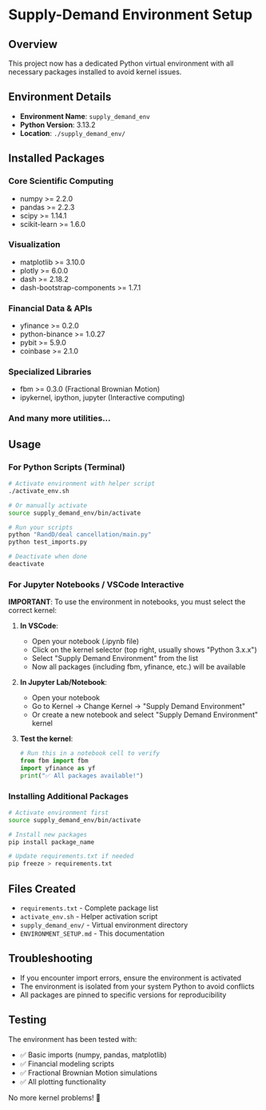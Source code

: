 # Supply-Demand Environment Setup

## Overview
This project now has a dedicated Python virtual environment with all necessary packages installed to avoid kernel issues.

## Environment Details
- **Environment Name**: `supply_demand_env`
- **Python Version**: 3.13.2
- **Location**: `./supply_demand_env/`

## Installed Packages
### Core Scientific Computing
- numpy >= 2.2.0
- pandas >= 2.2.3
- scipy >= 1.14.1
- scikit-learn >= 1.6.0

### Visualization
- matplotlib >= 3.10.0
- plotly >= 6.0.0
- dash >= 2.18.2
- dash-bootstrap-components >= 1.7.1

### Financial Data & APIs
- yfinance >= 0.2.0
- python-binance >= 1.0.27
- pybit >= 5.9.0
- coinbase >= 2.1.0

### Specialized Libraries
- fbm >= 0.3.0 (Fractional Brownian Motion)
- ipykernel, ipython, jupyter (Interactive computing)

### And many more utilities...

## Usage

### For Python Scripts (Terminal)
```bash
# Activate environment with helper script
./activate_env.sh

# Or manually activate
source supply_demand_env/bin/activate

# Run your scripts
python "RandD/deal cancellation/main.py"
python test_imports.py

# Deactivate when done
deactivate
```

### For Jupyter Notebooks / VSCode Interactive
**IMPORTANT**: To use the environment in notebooks, you must select the correct kernel:

1. **In VSCode**: 
   - Open your notebook (.ipynb file)
   - Click on the kernel selector (top right, usually shows "Python 3.x.x")
   - Select "Supply Demand Environment" from the list
   - Now all packages (including fbm, yfinance, etc.) will be available

2. **In Jupyter Lab/Notebook**:
   - Open your notebook
   - Go to Kernel → Change Kernel → "Supply Demand Environment"
   - Or create a new notebook and select "Supply Demand Environment" kernel

3. **Test the kernel**:
   ```python
   # Run this in a notebook cell to verify
   from fbm import fbm
   import yfinance as yf
   print("✅ All packages available!")
   ```

### Installing Additional Packages
```bash
# Activate environment first
source supply_demand_env/bin/activate

# Install new packages
pip install package_name

# Update requirements.txt if needed
pip freeze > requirements.txt
```

## Files Created
- `requirements.txt` - Complete package list
- `activate_env.sh` - Helper activation script
- `supply_demand_env/` - Virtual environment directory
- `ENVIRONMENT_SETUP.md` - This documentation

## Troubleshooting
- If you encounter import errors, ensure the environment is activated
- The environment is isolated from your system Python to avoid conflicts
- All packages are pinned to specific versions for reproducibility

## Testing
The environment has been tested with:
- ✅ Basic imports (numpy, pandas, matplotlib)
- ✅ Financial modeling scripts
- ✅ Fractional Brownian Motion simulations
- ✅ All plotting functionality

No more kernel problems! 🎉
